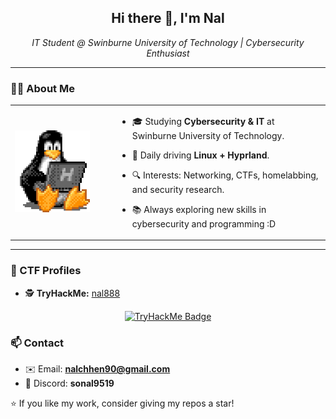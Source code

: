 <h2 align="center">Hi there 👋, I'm Nal</h2>
<p align="center">
  <em>IT Student @ Swinburne University of Technology | Cybersecurity Enthusiast</em>
</p>

---

### 🧑‍💻 About Me

<table>
  <tr>
    <td width="150">
      <img src="linux-.gif" alt="Linux Penguin" width="120"/>
    </td>
    <td>
      
- 🎓 Studying **Cybersecurity & IT** at Swinburne University of Technology.  
- 🐧 Daily driving **Linux + Hyprland**.  
- 🔍 Interests: Networking, CTFs, homelabbing, and security research.  
- 📚 Always exploring new skills in cybersecurity and programming :D  

    </td>
  </tr>
</table>


---

### 🏴 CTF Profiles

- 🕵️ **TryHackMe:** [nal888](https://tryhackme.com/p/nal888)  

<p align="center">
  <a href="https://tryhackme.com/p/nal888">
    <img src="https://tryhackme-badges.s3.amazonaws.com/nal888.png" alt="TryHackMe Badge" />
  </a>
</p>



### 📫 Contact
- ✉️ Email: **nalchhen90@gmail.com**  
- 💬 Discord: **sonal9519**  


⭐️ If you like my work, consider giving my repos a star!
